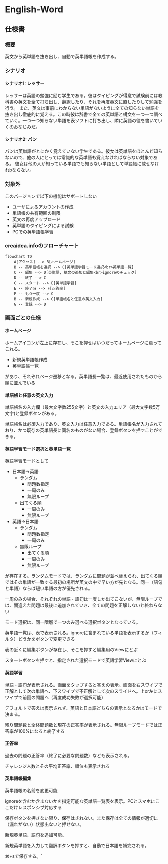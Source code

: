 # English-Word


## 仕様書
### 概要
英文から英単語を抜き出し、自動で英単語帳を作成する。

### シナリオ

#### シナリオ1: レッサー
レッサーは英語の勉強に励む学生である。彼はタイピングが得意で試験前には教科書の英文を全て打ち出し、翻訳したり、それを再度英文に直したりして勉強を行う。
また、英文は事前にわからない単語がないように全ての知らない単語を抜き出し徹底的に覚える。この時彼は辞書で全ての英単語と構文を一つ一つ調べていく。一つ一つ知らない単語を表ソフトに打ち出し、隣に英語の役を書いていくのおなじみだ。

#### シナリオ2: パン
パンは英単語がとにかく覚えていない学生である。彼女は英単語をほとんど知らないので、他の人にとっては常識的な英単語も覚えなければならない対象である。
彼女は他の人が知っている単語でも知らない単語として単語帳に載せなけれbならない。

### 対象外
このバージョンで以下の機能はサポートしない

- ユーザによるアカウントの作成
- 単語帳の共有範囲の制限
- 英文の再度アップロード
- 英単語のタイピングによる試験
- PCでの英単語帳学習

### creaidea.infoのフローチャート

```mermaid
flowchart TD
    A[アクセス] --> B[ホームページ]
    B -- 英単語帳を選択 --> C[英単語学習モード選択<br>英単語一覧]
    C -- 編集 --> D[英単語, 構文の追加と編集<br>ignoreのチェック]
    D -- 終了 --> C
    C -- スタート --> E[英単語学習]
    E -- 終了時 --> F[正答率]
    F -- もう一度 --> C
    B -- 新規作成 --> G[単語帳名と任意の英文入力]
    G -- 登録 --> D
```

### 画面ごとの仕様

#### ホームページ
ホームアイコンが左上に存在し、そこを押せばいつだってホームページに戻ってこれる。

- 新規英単語帳作成
- 英単語帳一覧

があり、それぞれページ遷移となる。英単語長一覧は、最近使用されたものから順に並んでいる

#### 単語帳と任意の英文入力
単語帳名の入力欄（最大文字数255文字）と英文の入力エリア（最大文字数5万文字)と登録ボタンがある。

単語帳名は必須入力であり、英文入力は任意入力である。単語帳名が入力されており、かつ既存の英単語長に同名のものがない場合、登録ボタンを押すことができる。

#### 英語学習モード選択と英単語一覧
英語学習モードとして

- 日本語→英語
    - ランダム
      - 問題数指定
      - 一周のみ
      - 無限ループ
    - 出てくる順
      - 一周のみ
      - 無限ループ
- 英語→日本語
  - ランダム
    - 問題数指定
    - 一周のみ
  - 無限ループ
    - 出てくる順
    - 一周のみ
    - 無限ループ


が存在する。ランダムモードでは、ランダムに問題が並べ替えられ、出てくる順ではその単語が一致する最初の場所が英文の中で早い方が先となる。同一（語句と単語）ならば短い単語の方が優先される。

一周のみの場合、それぞれの単語・語句は一度しか出てこないが、無限ループでは、間違えた問題は最後に追加されていき、全ての問題を正解しないと終わらない

モード選択は、同一階層で一つのみ選べる選択ボタンとなっている。

英単語一覧は、表で表示される。ignoreに含まれている単語を表示するか（フィルタ）どうかをボタンで変更できる

表の近くに編集ボタンが存在し、そこを押すと編集用のViewにとぶ

スタートボタンを押すと、指定された選択モードで英語学習Viewにとぶ

#### 英語学習
単語・語句が表示される。画面をタップすると答えの表示。画面を右スワイプで正解として次の単語へ、下スワイプで不正解として次のスライドへ。上or左にスワイプで前回の問題へ（再度成功失敗が選択可能）

デフォルトで答えは表示されず、英語と日本語どちらの表示となるかはモードで決まる。

残り問題数と全体問題数と現在の正答率が表示される。無限ループモードでは正答率が100%になると終了する

#### 正答率
過去の問題の正答率（終了に必要な問題数）なども表示される。

チャレンジ人数とその平均正答率、順位も表示される

#### 英単語帳編集
英単語帳の名前を変更可能

ignoreを含むか含まないかを指定可能な英単語一覧表を表示。PCとスマホにここだけレスポンシブ対応する

保存ボタンを押さない限り、保存はされない。また保存は全ての情報が適切に（漏れがない）状態出ないと押せない。

新規英単語、語句を追加可能。

新規英単語を入力して翻訳ボタンを押すと、自動で日本語を補完される。

⌘+sで保存する。`